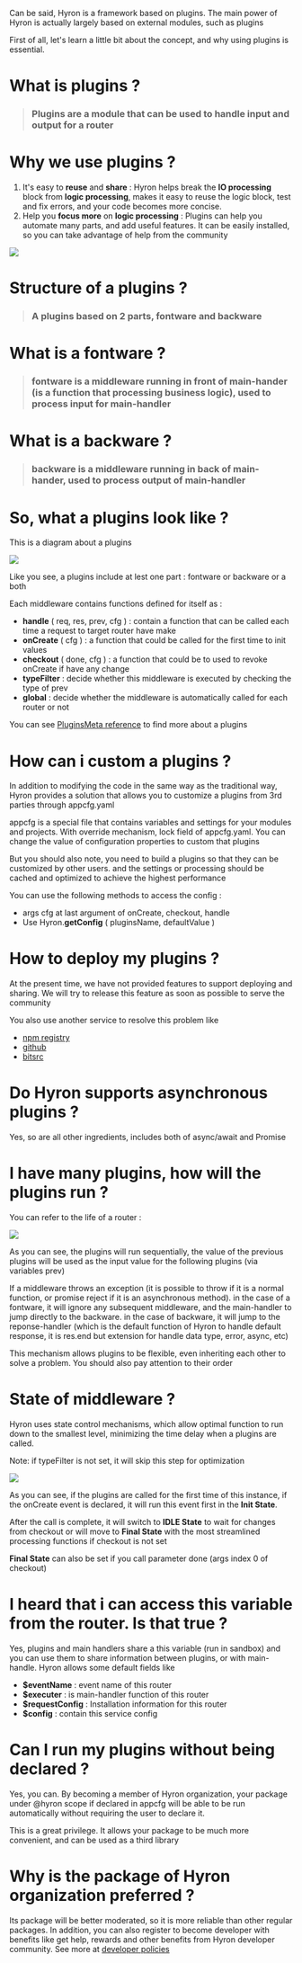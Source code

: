 Can be said, Hyron is a framework based on plugins. The main power of Hyron is actually largely based on external modules, such as plugins

First of all, let's learn a little bit about the concept, and why using plugins is essential.

# What is plugins ?

> ### Plugins are a module that can be used to handle input and output for a router

# Why we use plugins ?

1.  It's easy to **reuse** and **share** : Hyron helps break the **IO processing** block from **logic processing**, makes it easy to reuse the logic block, test and fix errors, and your code becomes more concise.
2.   Help you **focus more** on **logic processing** : Plugins can help you automate many parts, and add useful features. It can be easily installed, so you can take advantage of help from the community


![](/res/router-struct.png)


# Structure of a plugins ?

> ### A plugins based on 2 parts, fontware and backware

# What is a fontware ?

> ### fontware is a middleware running in front of main-hander (is a function that processing business logic), used to process input for main-handler

# What is a backware ?

> ### backware is a middleware running in back of main-hander, used to process output of main-handler

# So, what a plugins look like ?

This is a diagram about a plugins

![](/res/plugins-struct.png)

Like you see, a plugins include at lest one part : fontware or backware or a both

Each middleware contains functions defined for itself as :

-   **handle** ( req, res, prev, cfg ) : contain a function that can be called each time a request to target router have make
-   **onCreate** ( cfg ) : a function that could be called for the first time to init values
-   **checkout** ( done, cfg ) : a function that could be to used to revoke onCreate if have any change
-   **typeFilter** : decide whether this middleware is executed by checking the type of prev
-   **global** : decide whether the middleware is automatically called for each router or not

You can see [PluginsMeta reference](/api-reference/PluginsMeta.md) to find more about a plugins

# How can i custom a plugins ?

In addition to modifying the code in the same way as the traditional way, Hyron provides a solution that allows you to customize a plugins from 3rd parties through appcfg.yaml

appcfg is a special file that contains variables and settings for your modules and projects.
With override mechanism, lock field of appcfg.yaml. You can change the value of configuration properties to custom that plugins

But you should also note, you need to build a plugins so that they can be customized by other users. and the settings or processing should be cached and optimized to achieve the highest performance

You can use the following methods to access the config :

-   args cfg at last argument of onCreate, checkout, handle
-   Use Hyron.**getConfig** ( pluginsName, defaultValue )

# How to deploy my plugins ?

At the present time, we have not provided features to support deploying and sharing. We will try to release this feature as soon as possible to serve the community

You also use another service to resolve this problem like

-   [npm registry](https://www.npmjs.com/)
-   [github](https://github.com/)
-   [bitsrc](https://bitsrc.io/)

# Do Hyron supports asynchronous plugins ?

Yes, so are all other ingredients, includes both of async/await and Promise

# I have many plugins, how will the plugins run ?

You can refer to the life of a router :

![](res/../../res/router-life-circle.png)

As you can see, the plugins will run sequentially, the value of the previous plugins will be used as the input value for the following plugins (via variables prev)

If a middleware throws an exception (it is possible to throw if it is a normal function, or promise reject if it is an asynchronous method).
in the case of a fontware, it will ignore any subsequent middleware, and the main-handler to jump directly to the backware.
in the case of backware, it will jump to the reponse-handler (which is the default function of Hyron to handle default response, it is res.end but extension for handle data type, error, async, etc)

This mechanism allows plugins to be flexible, even inheriting each other to solve a problem. You should also pay attention to their order

# State of middleware ?

Hyron uses state control mechanisms, which allow optimal function to run down to the smallest level, minimizing the time delay when a plugins are called.

Note: if typeFilter is not set, it will skip this step for optimization

![](res/../../res/middleware-status.png)

As you can see, if the plugins are called for the first time of this instance, if the onCreate event is declared, it will run this event first in the **Init State**.

After the call is complete, it will switch to **IDLE State** to wait for changes from checkout or will move to **Final State** with the most streamlined processing functions if checkout is not set

**Final State** can also be set if you call parameter done (args index 0 of checkout)

# I heard that i can access this variable from the router. Is that true ?

Yes, plugins and main handlers share a this variable (run in sandbox) and you can use them to share information between plugins, or with main-handle. Hyron allows some default fields like

-   **\$eventName** : event name of this router
-   **\$executer** : is main-handler function of this router
-   **\$requestConfig** : Installation information for this router
-   **\$config** : contain this service config

# Can I run my plugins without being declared ?

Yes, you can. By becoming a member of Hyron organization, your package under @hyron scope if declared in appcfg will be able to be run automatically without requiring the user to declare it.

This is a great privilege. It allows your package to be much more convenient, and can be used as a third library

# Why is the package of Hyron organization preferred ?

Its package will be better moderated, so it is more reliable than other regular packages. In addition, you can also register to become developer with benefits like get help, rewards and other benefits from Hyron developer community. See more at [developer policies]()
